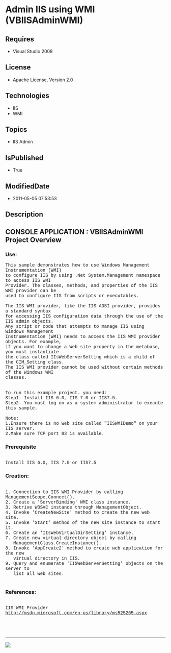 # Admin IIS using WMI (VBIISAdminWMI)
## Requires
* Visual Studio 2008
## License
* Apache License, Version 2.0
## Technologies
* IIS
* WMI
## Topics
* IIS Admin
## IsPublished
* True
## ModifiedDate
* 2011-05-05 07:53:53
## Description

<p style="font-family:Courier New"></p>
<h2>CONSOLE APPLICATION : VBIISAdminWMI Project Overview</h2>
<p style="font-family:Courier New"></p>
<h3>Use:</h3>
<p style="font-family:Courier New">This sample demonstrates how to use Windows Management Instrumentation (WMI)
<br>
to configure IIS by using .Net System.Management namespace to access IIS WMI <br>
Provider. The classes, methods, and properties of the IIS WMI provider can be<br>
used to configure IIS from scripts or executables. <br>
<br>
The IIS WMI provider, like the IIS ADSI provider, provides a standard syntax <br>
for accessing IIS configuration data through the use of the IIS admin objects. <br>
Any script or code that attempts to manage IIS using Windows Management <br>
Instrumentation (WMI) needs to access the IIS WMI provider objects. For example,<br>
if you want to change a Web site property in the metabase, you must instantiate<br>
the class called IIsWebServerSetting which is a child of the CIM_Setting class.<br>
The IIS WMI provider cannot be used without certain methods of the Windows WMI <br>
classes. <br>
<br>
<br>
To run this example project. you need:<br>
Step1. Install IIS 6.0, IIS 7.0 or IIS7.5.<br>
Step2. You must log on as a system administrator to execute this sample.<br>
<br>
Note:<br>
1.Ensure there is no Web site called &quot;IISWMIDemo&quot; on your IIS server. <br>
2.Make sure TCP port 83 is available.<br>
</p>
<h3>Prerequisite</h3>
<p style="font-family:Courier New"><br>
Install IIS 6.0, IIS 7.0 or IIS7.5<br>
</p>
<h3>Creation:</h3>
<p style="font-family:Courier New"><br>
1. Connection to IIS WMI Provider by calling ManagementScope.Connect().<br>
2. Create a 'ServerBinding' WMI class instance.<br>
3. Retrive W3SVC instance through ManagementObject.<br>
4. Invoke 'CreateNewSite' method to create the new web site.<br>
5. Invoke 'Start' method of the new site instance to start it.<br>
6. Create an 'IIsWebVirtualDirSetting' instance.<br>
7. Create new virtual directory object by calling <br>
&nbsp; &nbsp;ManagementClass.CreateInstance().<br>
8. Invoke 'AppCreate2' method to create web application for the new <br>
&nbsp; &nbsp;virtual directory in IIS.<br>
9. Query and enumerate 'IISWebServerSetting' objects on the server to<br>
&nbsp; &nbsp;list all web sites.&nbsp;&nbsp;&nbsp;&nbsp;<br>
&nbsp;&nbsp;&nbsp;&nbsp;</p>
<h3>References:</h3>
<p style="font-family:Courier New"><br>
IIS WMI Provider<br>
<a target="_blank" href="http://msdn.microsoft.com/en-us/library/ms525265.aspx">http://msdn.microsoft.com/en-us/library/ms525265.aspx</a><br>
<br>
</p>
<h3></h3>
<p style="font-family:Courier New"><br>
</p>
<hr>
<div><a href="http://go.microsoft.com/?linkid=9759640" style="margin-top:3px"><img src="http://bit.ly/onecodelogo">
</a></div>

